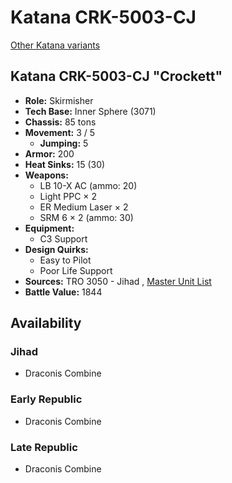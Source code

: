 # Katana CRK-5003-CJ 

[Other Katana variants](../katana.md) 

## Katana CRK-5003-CJ "Crockett" 

- **Role:** Skirmisher 
- **Tech Base:** Inner Sphere (3071) 
- **Chassis:** 85 tons 
- **Movement:** 3 / 5 
  - **Jumping:** 5 
- **Armor:** 200 
- **Heat Sinks:** 15 (30) 
- **Weapons:** 
  - LB 10-X AC (ammo: 20) 
  - Light PPC × 2 
  - ER Medium Laser × 2 
  - SRM 6 × 2 (ammo: 30) 
- **Equipment:** 
  - C3 Support 
- **Design Quirks:** 
  - Easy to Pilot 
  - Poor Life Support 
- **Sources:** TRO 3050 - Jihad , [Master Unit List](http://masterunitlist.info/Unit/Details/1762) 
- **Battle Value:** 1844 

## Availability 

### Jihad 

- Draconis Combine 

### Early Republic 

- Draconis Combine 

### Late Republic 

- Draconis Combine 

